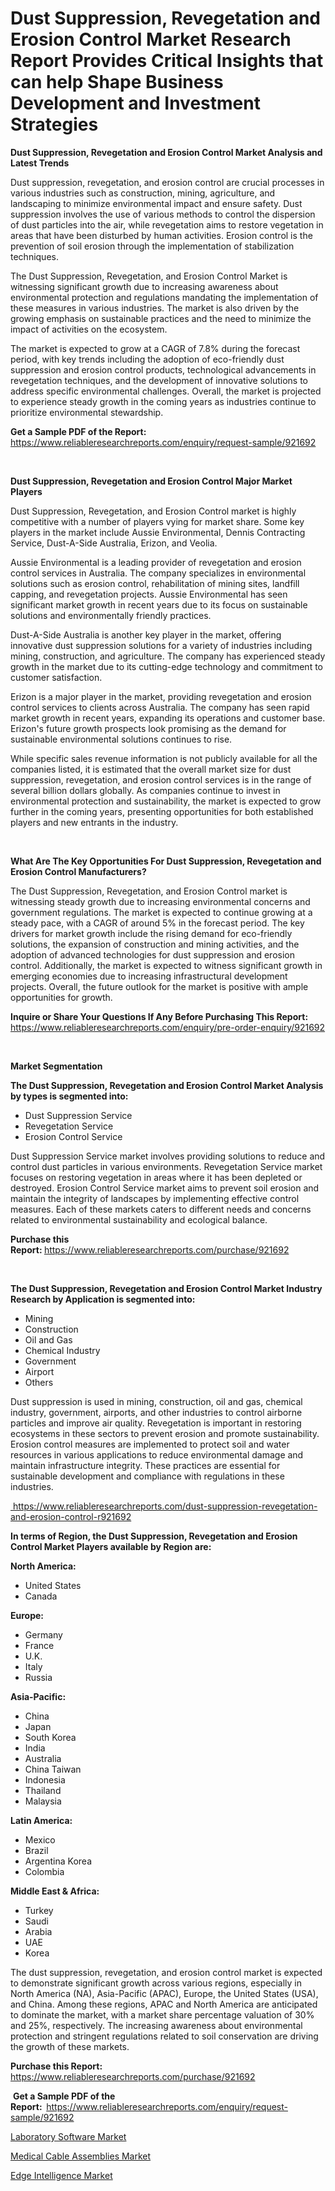<p><h1>Dust Suppression, Revegetation and Erosion Control Market Research Report Provides Critical Insights that can help Shape Business Development and Investment Strategies</h1></p><p><strong>Dust Suppression, Revegetation and Erosion Control Market Analysis and Latest Trends</strong></p>
<p><p>Dust suppression, revegetation, and erosion control are crucial processes in various industries such as construction, mining, agriculture, and landscaping to minimize environmental impact and ensure safety. Dust suppression involves the use of various methods to control the dispersion of dust particles into the air, while revegetation aims to restore vegetation in areas that have been disturbed by human activities. Erosion control is the prevention of soil erosion through the implementation of stabilization techniques.</p><p>The Dust Suppression, Revegetation, and Erosion Control Market is witnessing significant growth due to increasing awareness about environmental protection and regulations mandating the implementation of these measures in various industries. The market is also driven by the growing emphasis on sustainable practices and the need to minimize the impact of activities on the ecosystem.</p><p>The market is expected to grow at a CAGR of 7.8% during the forecast period, with key trends including the adoption of eco-friendly dust suppression and erosion control products, technological advancements in revegetation techniques, and the development of innovative solutions to address specific environmental challenges. Overall, the market is projected to experience steady growth in the coming years as industries continue to prioritize environmental stewardship.</p></p>
<p><strong>Get a Sample PDF of the Report:&nbsp;</strong> <a href="https://www.reliableresearchreports.com/enquiry/request-sample/921692">https://www.reliableresearchreports.com/enquiry/request-sample/921692</a></p>
<p>&nbsp;</p>
<p><strong>Dust Suppression, Revegetation and Erosion Control Major Market Players</strong></p>
<p><p>Dust Suppression, Revegetation, and Erosion Control market is highly competitive with a number of players vying for market share. Some key players in the market include Aussie Environmental, Dennis Contracting Service, Dust-A-Side Australia, Erizon, and Veolia.</p><p>Aussie Environmental is a leading provider of revegetation and erosion control services in Australia. The company specializes in environmental solutions such as erosion control, rehabilitation of mining sites, landfill capping, and revegetation projects. Aussie Environmental has seen significant market growth in recent years due to its focus on sustainable solutions and environmentally friendly practices.</p><p>Dust-A-Side Australia is another key player in the market, offering innovative dust suppression solutions for a variety of industries including mining, construction, and agriculture. The company has experienced steady growth in the market due to its cutting-edge technology and commitment to customer satisfaction.</p><p>Erizon is a major player in the market, providing revegetation and erosion control services to clients across Australia. The company has seen rapid market growth in recent years, expanding its operations and customer base. Erizon's future growth prospects look promising as the demand for sustainable environmental solutions continues to rise.</p><p>While specific sales revenue information is not publicly available for all the companies listed, it is estimated that the overall market size for dust suppression, revegetation, and erosion control services is in the range of several billion dollars globally. As companies continue to invest in environmental protection and sustainability, the market is expected to grow further in the coming years, presenting opportunities for both established players and new entrants in the industry.</p></p>
<p>&nbsp;</p>
<p><strong>What Are The Key Opportunities For Dust Suppression, Revegetation and Erosion Control Manufacturers?</strong></p>
<p><p>The Dust Suppression, Revegetation, and Erosion Control market is witnessing steady growth due to increasing environmental concerns and government regulations. The market is expected to continue growing at a steady pace, with a CAGR of around 5% in the forecast period. The key drivers for market growth include the rising demand for eco-friendly solutions, the expansion of construction and mining activities, and the adoption of advanced technologies for dust suppression and erosion control. Additionally, the market is expected to witness significant growth in emerging economies due to increasing infrastructural development projects. Overall, the future outlook for the market is positive with ample opportunities for growth.</p></p>
<p><strong>Inquire or Share Your Questions If Any Before Purchasing This Report:</strong> <a href="https://www.reliableresearchreports.com/enquiry/pre-order-enquiry/921692">https://www.reliableresearchreports.com/enquiry/pre-order-enquiry/921692</a></p>
<p>&nbsp;</p>
<p><strong>Market Segmentation</strong></p>
<p><strong>The Dust Suppression, Revegetation and Erosion Control Market Analysis by types is segmented into:</strong></p>
<p><ul><li>Dust Suppression Service</li><li>Revegetation Service</li><li>Erosion Control Service</li></ul></p>
<p><p>Dust Suppression Service market involves providing solutions to reduce and control dust particles in various environments. Revegetation Service market focuses on restoring vegetation in areas where it has been depleted or destroyed. Erosion Control Service market aims to prevent soil erosion and maintain the integrity of landscapes by implementing effective control measures. Each of these markets caters to different needs and concerns related to environmental sustainability and ecological balance.</p></p>
<p><strong>Purchase this Report:&nbsp;</strong><a href="https://www.reliableresearchreports.com/purchase/921692">https://www.reliableresearchreports.com/purchase/921692</a></p>
<p>&nbsp;</p>
<p><strong>The Dust Suppression, Revegetation and Erosion Control Market Industry Research by Application is segmented into:</strong></p>
<p><ul><li>Mining</li><li>Construction</li><li>Oil and Gas</li><li>Chemical Industry</li><li>Government</li><li>Airport</li><li>Others</li></ul></p>
<p><p>Dust suppression is used in mining, construction, oil and gas, chemical industry, government, airports, and other industries to control airborne particles and improve air quality. Revegetation is important in restoring ecosystems in these sectors to prevent erosion and promote sustainability. Erosion control measures are implemented to protect soil and water resources in various applications to reduce environmental damage and maintain infrastructure integrity. These practices are essential for sustainable development and compliance with regulations in these industries.</p></p>
<p><a href="https://www.reliableresearchreports.com/dust-suppression-revegetation-and-erosion-control-r921692">&nbsp;https://www.reliableresearchreports.com/dust-suppression-revegetation-and-erosion-control-r921692</a></p>
<p><strong>In terms of Region, the Dust Suppression, Revegetation and Erosion Control Market Players available by Region are:</strong></p>
<p>
    <p> <strong> North America: </strong>
        <ul>
            <li>United States</li>
            <li>Canada</li>
        </ul>
        </p> 
    <p> <strong> Europe: </strong>
        <ul>
            <li>Germany</li>
            <li>France</li>
            <li>U.K.</li>
            <li>Italy</li>
            <li>Russia</li>
        </ul>
        </p> 
    <p> <strong> Asia-Pacific: </strong>
        <ul>
            <li>China</li>
            <li>Japan</li>
            <li>South Korea</li>
            <li>India</li>
            <li>Australia</li>
            <li>China Taiwan</li>
            <li>Indonesia</li>
            <li>Thailand</li>
            <li>Malaysia</li>
        </ul>
        </p> 
    <p> <strong> Latin America: </strong>
        <ul>
            <li>Mexico</li>
            <li>Brazil</li>
            <li>Argentina Korea</li>
            <li>Colombia</li>
        </ul>
        </p> 
    <p> <strong> Middle East & Africa: </strong>
        <ul>
            <li>Turkey</li>
            <li>Saudi</li>
            <li>Arabia</li>
            <li>UAE</li>
            <li>Korea</li>
        </ul>
    </p>
    </p>
<p><p>The dust suppression, revegetation, and erosion control market is expected to demonstrate significant growth across various regions, especially in North America (NA), Asia-Pacific (APAC), Europe, the United States (USA), and China. Among these regions, APAC and North America are anticipated to dominate the market, with a market share percentage valuation of 30% and 25%, respectively. The increasing awareness about environmental protection and stringent regulations related to soil conservation are driving the growth of these markets.</p></p>
<p><strong>Purchase this Report: </strong><a href="https://www.reliableresearchreports.com/purchase/921692">https://www.reliableresearchreports.com/purchase/921692</a></p>
<p>&nbsp;<strong>Get a Sample PDF of the Report:&nbsp;&nbsp;</strong><a href="https://www.reliableresearchreports.com/enquiry/request-sample/921692">https://www.reliableresearchreports.com/enquiry/request-sample/921692</a></p>
<p><strong></strong></p>
<p><p><a href="https://github.com/Krdamani25/Market-Research-Report-List-1/blob/main/laboratory-software-market.md">Laboratory Software Market</a></p><p><a href="https://view.publitas.com/reportprime-1/insights-into-the-medical-cable-assemblies-industry-market-financial-status-market-size-and-revenue-analysis-up-to-2031/">Medical Cable Assemblies Market</a></p><p><a href="https://github.com/lbird53714/Market-Research-Report-List-5/blob/main/edge-intelligence-market.md">Edge Intelligence Market</a></p></p>